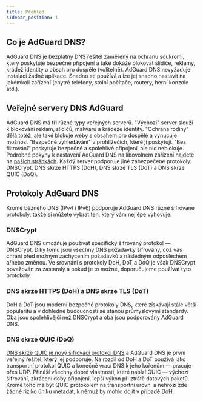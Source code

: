```yaml
---
title: Přehled
sidebar_position: 1
---
```


## Co je AdGuard DNS?

AdGuard DNS je bezplatný DNS řešitel zaměřený na ochranu soukromí, který poskytuje bezpečné připojení a také dokáže blokovat slídiče, reklamy, krádež identity a obsah pro dospělé (volitelně). AdGuard DNS nevyžaduje instalaci žádné aplikace. Snadno se používá a lze jej snadno nastavit na jakémkoli zařízení (chytré telefony, stolní počítače, routery, herní konzole atd.).

## Veřejné servery DNS AdGuard

AdGuard DNS má tři různé typy veřejných serverů. "Výchozí" server slouží k blokování reklam, slídičů, malwaru a krádeže identity. "Ochrana rodiny" dělá totéž, ale také blokuje weby s obsahem pro dospělé a vynucuje možnost "Bezpečné vyhledávání" v prohlížečích, které ji poskytují. "Bez filtrování" poskytuje bezpečné a spolehlivé připojení, ale nic neblokuje. Podrobné pokyny k nastavení AdGuard DNS na libovolném zařízení najdete na [našich stránkách](https://adguard-dns.io/public-dns.html). Každý server podporuje jiné zabezpečené protokoly: DNSCrypt, DNS skrze HTTPS (DoH), DNS skrze TLS (DoT) a DNS skrze QUIC (DoQ).

## Protokoly AdGuard DNS

Kromě běžného DNS (IPv4 i IPv6) podporuje AdGuard DNS různé šifrované protokoly, takže si můžete vybrat ten, který vám nejlépe vyhovuje.

### DNSCrypt

AdGuard DNS umožňuje používat specifický šifrovaný protokol — DNSCrypt. Díky tomu jsou všechny DNS požadavky šifrovány, což vás chrání před možným zachycením požadavků a následným odposlechem a/nebo změnou. Ve srovnání s protokoly DoH, DoT a DoQ je však DNSCrypt považován za zastaralý a pokud je to možné, doporučujeme používat tyto protokoly.

### DNS skrze HTTPS (DoH) a DNS skrze TLS (DoT)

DoH a DoT jsou moderní bezpečné protokoly DNS, které získávají stále větší popularitu a v dohledné budoucnosti se stanou průmyslovými standardy. Oba jsou spolehlivější než DNSCrypt a oba jsou podporovány AdGuard DNS.

### DNS skrze QUIC (DoQ)

[DNS skrze QUIC je nový šifrovací protokol DNS](https://adguard.com/blog/dns-over-quic.html) a AdGuard DNS je první veřejný řešitel, který jej podporuje. Na rozdíl od DoH a DoT používá jako transportní protokol QUIC a konečně vrací DNS k jeho kořenům — pracuje přes UDP. Přináší všechny dobré vlastnosti, které nabízí QUIC — výchozí šifrování, zkrácení doby připojení, lepší výkon při ztrátě datových paketů. Kromě toho má být QUIC protokolem na transportní úrovni a nehrozí zde žádné riziko úniku metadat, k němuž by mohlo dojít v případě DoH.
